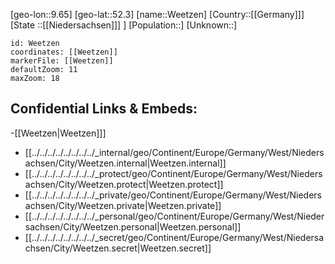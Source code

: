 ﻿---
location: [52.3,9.65]
mapzoom: [7,12] 
mapmarker: city 
type: City
tags:
- geo/City


SpocWebEntityId: 35477
isDeleted: false
confidential: public

---
[geo-lon::9.65]
[geo-lat::52.3]
[name::Weetzen]
[Country::[[Germany]]]
[State ::[[Niedersachsen]]] ]
[Population::]
[Unknown::]


```leaflet
id: Weetzen
coordinates: [[Weetzen]]
markerFile: [[Weetzen]]
defaultZoom: 11 
maxZoom: 18
```


## Confidential Links & Embeds: 
-[[Weetzen|Weetzen]]] 
- [[../../../../../../../../_internal/geo/Continent/Europe/Germany/West/Niedersachsen/City/Weetzen.internal|Weetzen.internal]] 
- [[../../../../../../../../_protect/geo/Continent/Europe/Germany/West/Niedersachsen/City/Weetzen.protect|Weetzen.protect]] 
- [[../../../../../../../../_private/geo/Continent/Europe/Germany/West/Niedersachsen/City/Weetzen.private|Weetzen.private]] 
- [[../../../../../../../../_personal/geo/Continent/Europe/Germany/West/Niedersachsen/City/Weetzen.personal|Weetzen.personal]] 
- [[../../../../../../../../_secret/geo/Continent/Europe/Germany/West/Niedersachsen/City/Weetzen.secret|Weetzen.secret]] 

